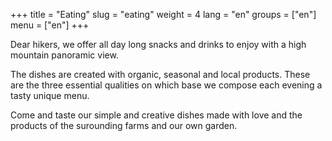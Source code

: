 +++
title = "Eating"
slug = "eating"
weight = 4
lang = "en"
groups = ["en"]
menu = ["en"]
+++

Dear hikers, we offer all day long snacks and drinks to enjoy with a high mountain panoramic view. 

The dishes are created with organic, seasonal and local products. These are the three essential qualities on which base we compose each evening a tasty unique menu. 

Come and taste our simple and creative dishes made with love and the products of the surounding farms and our own garden.
